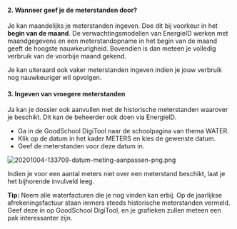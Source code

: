 #### 2. Wanneer geef je de meterstanden door? 

Je kan maandelijks je meterstanden ingeven. Doe dit bij voorkeur in het __begin van de maand__. De verwachtingsmodellen van EnergieID werken met maandgegevens en een meterstandopname in het begin van de maand geeft de hoogste nauwkeurigheid. Bovendien is dan meteen je volledig verbruik van de voorbije maand gekend. 

Je kan uiteraard ook vaker meterstanden ingeven indien je jouw verbruik nog nauwkeuriger wil opvolgen. 

#### 3. Ingeven van vroegere meterstanden

Ja kan je dossier ook aanvullen met de historische meterstanden waarover je beschikt. Dit kan de beheerder ook doen via EnergieID. 

* Ga in de GoodSchool DigiTool naar de schoolpagina van thema WATER.
* Klik op de datum in het kader METERS en kies de gewenste datum. 
* Geef de meterstanden voor deze datum in.

![20201004-133709-datum-meting-aanpassen-png.png](https://gsdt.s3-eu-west-1.amazonaws.com/imageUpload/20201004-133709-datum-meting-aanpassen-png.png)


Indien je voor een aantal meters niet over een meterstand beschikt, laat je het bijhorende invulveld leeg. 

__Tip:__ Neem alle waterfacturen die je nog vinden kan erbij. Op de jaarlijkse afrekeningsfactuur staan immers steeds historische meterstanden vermeld. Geef deze in op GoodSchool DigiTool, en je grafieken zullen meteen een pak interessanter zijn. 
